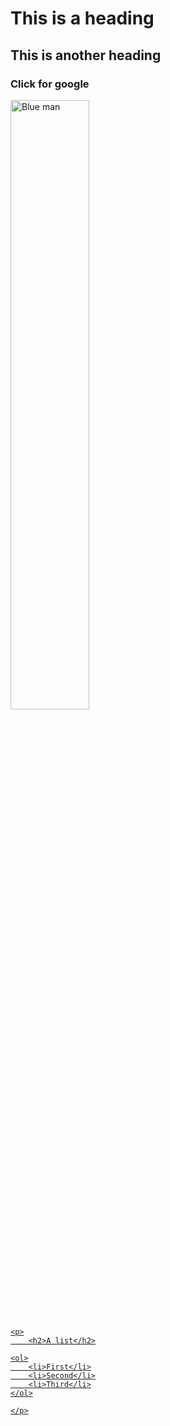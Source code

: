 <!DOCTYPE html>
<html>



<head>
    <link href="styles.css" rel="stylesheet" type="text/css">
    <h1>This is a heading</h1>
    <h2>This is another heading</h2>
</head>

<body>
    <p>
        <h3>Click for google</h3> 
        <a href="https://google.com/"><img src="https://www.pixsy.com/wp-content/uploads/2021/04/ben-sweet-2LowviVHZ-E-unsplash-1.jpeg", width="50%" alt="Blue man"</a>
    </p>
    
    <p>
        <h2>A list</h2>
	
	<ol>
		<li>First</li>
		<li>Second</li>
		<li>Third</li>
	</ol>

    </p>
    
</body>




















</html>
